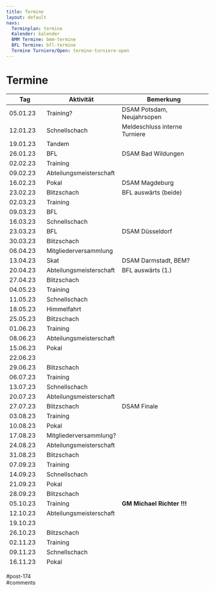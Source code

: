 ```yaml
---
title: Termine 
layout: default
navs:
  Terminplan: termine
  Kalender: kalender
  BMM Termine: bmm-termine
  BFL Termine: bfl-termine
  Termine Turniere/Open: termine-turniere-open
---
```

<div class="post-174 page type-page status-publish hentry" id="post-174">
<h1 class="entry-title">Termine</h1>
<div class="entry-content">
<style><span style="display: inline-block; width: 0px; overflow: hidden; line-height: 0;" data-mce-type="bookmark" class="mce_SELRES_start">﻿</span><span data-mce-type="bookmark" style="display: inline-block; width: 0px; overflow: hidden; line-height: 0;" class="mce_SELRES_start">﻿</span><!-- #content table.clean.calendar thead tr th { padding:12px; background:#e9e69d; } #content table.clean.calendar tbody tr th { background:#e9e69d; padding:8px; } #content table.clean.calendar tbody tr td { padding:8px; } #content table.clean.calendar tbody tr td.blitz { background:#f29b30; } #content table.clean.calendar tbody tr td.versammlung { background:#f23000; } #content table.clean.calendar tbody tr td.schnell { background:#9b30f2; } #content table.clean.calendar tbody tr td.training { background:#309bf2; } #content table.clean.calendar tbody tr td.abtm { background:#30f29b; } #content table.clean.calendar tbody tr td.bfl{ background:#f29b9b; } #content table.clean.calendar tbody tr td.pokal{ background:#f2f29b; } --></style>
<table class="clean calendar" style="width: 107.617%; height: 1266px;">
<thead>
<tr style="height: 18px;">
<th style="width: 90px; height: 18px;">Tag</th>
<th style="width: 180px; height: 18px;">Aktivität</th>
<th style="width: 280px; height: 18px;">Bemerkung</th>
</tr>
</thead>
<tbody>
<tr>
<td style="width: 90px;">05.01.23</td>
<td class="training" style="width: 180px;">Training?</td>
<td style="width: 280px;">DSAM Potsdam, Neujahrsopen</td>
</tr>
<tr>
<td style="width: 90px;">12.01.23</td>
<td class="schnell" style="width: 180px;">Schnellschach</td>
<td style="width: 280px;">Meldeschluss interne Turniere</td>
</tr>
<tr>
<td style="width: 90px;">19.01.23</td>
<td class="versammlung" style="width: 180px;">Tandem</td>
<td style="width: 280px;"></td>
</tr>
<tr>
<td style="width: 90px;">26.01.23</td>
<td class="bfl" style="width: 180px;">BFL</td>
<td style="width: 280px;">DSAM Bad Wildungen</td>
</tr>
<tr>
<td style="width: 90px;">02.02.23</td>
<td class="training" style="width: 180px;">Training</td>
<td style="width: 280px;"></td>
</tr>
<tr>
<td style="width: 90px;">09.02.23</td>
<td class="abtm" style="width: 180px;">Abteilungsmeisterschaft</td>
<td style="width: 280px;"></td>
</tr>
<tr>
<td style="width: 90px;">16.02.23</td>
<td class="pokal" style="width: 180px;">Pokal</td>
<td style="width: 280px;">DSAM Magdeburg</td>
</tr>
<tr>
<td style="width: 90px;">23.02.23</td>
<td class="blitz" style="width: 180px;">Blitzschach</td>
<td style="width: 280px;">BFL auswärts (beide)</td>
</tr>
<tr>
<td style="width: 90px;">02.03.23</td>
<td class="training" style="width: 180px;">Training</td>
<td style="width: 280px;"></td>
</tr>
<tr>
<td style="width: 90px;">09.03.23</td>
<td class="bfl" style="width: 180px;">BFL</td>
<td style="width: 280px;"></td>
</tr>
<tr>
<td style="width: 90px;">16.03.23</td>
<td class="schnell" style="width: 180px;">Schnellschach</td>
<td style="width: 280px;"></td>
</tr>
<tr>
<td style="width: 90px;">23.03.23</td>
<td class="bfl" style="width: 180px;">BFL</td>
<td style="width: 280px;">DSAM Düsseldorf</td>
</tr>
<tr>
<td style="width: 90px;">30.03.23</td>
<td class="blitz" style="width: 180px;">Blitzschach</td>
<td style="width: 280px;"></td>
</tr>
<tr>
<td style="width: 90px;">06.04.23</td>
<td class="versammlung" style="width: 180px;">Mitgliederversammlung</td>
<td style="width: 280px;"></td>
</tr>
<tr>
<td style="width: 90px;">13.04.23</td>
<td class="versammlung" style="width: 180px;">Skat</td>
<td style="width: 280px;">DSAM Darmstadt, BEM?</td>
</tr>
<tr>
<td style="width: 90px;">20.04.23</td>
<td class="abtm" style="width: 180px;">Abteilungsmeisterschaft</td>
<td align="left" height="17" style="width: 280px;">BFL auswärts (1.)</td>
</tr>
<tr>
<td style="width: 90px;">27.04.23</td>
<td class="blitz" style="width: 180px;">Blitzschach</td>
<td style="width: 280px;"></td>
</tr>
<tr>
<td style="width: 90px;">04.05.23</td>
<td class="training" style="width: 180px;">Training</td>
<td style="width: 280px;"></td>
</tr>
<tr>
<td style="width: 90px;">11.05.23</td>
<td class="schnell" style="width: 180px;">Schnellschach</td>
<td style="width: 280px;"></td>
</tr>
<tr>
<td style="width: 90px;">18.05.23</td>
<td style="width: 180px;">Himmelfahrt</td>
<td style="width: 280px;"></td>
</tr>
<tr>
<td style="width: 90px;">25.05.23</td>
<td class="blitz" style="width: 180px;">Blitzschach</td>
<td style="width: 280px;"></td>
</tr>
<tr>
<td style="width: 90px;">01.06.23</td>
<td class="training" style="width: 180px;">Training</td>
<td style="width: 280px;"></td>
</tr>
<tr>
<td style="width: 90px;">08.06.23</td>
<td class="abtm" style="width: 180px;">Abteilungsmeisterschaft</td>
<td style="width: 280px;"></td>
</tr>
<tr>
<td style="width: 90px;">15.06.23</td>
<td class="pokal" style="width: 180px;">Pokal</td>
<td style="width: 280px;"></td>
</tr>
<tr>
<td style="width: 90px;">22.06.23</td>
<td style="width: 180px;"></td>
<td style="width: 280px;"></td>
</tr>
<tr>
<td style="width: 90px;">29.06.23</td>
<td class="blitz" style="width: 180px;">Blitzschach</td>
<td style="width: 280px;"></td>
</tr>
<tr>
<td style="width: 90px;">06.07.23</td>
<td class="training" style="width: 180px;">Training</td>
<td style="width: 280px;"></td>
</tr>
<tr>
<td style="width: 90px;">13.07.23</td>
<td class="schnell" style="width: 180px;">Schnellschach</td>
<td style="width: 280px;"></td>
</tr>
<tr>
<td style="width: 90px;">20.07.23</td>
<td class="abtm" style="width: 180px;">Abteilungsmeisterschaft</td>
<td style="width: 280px;"></td>
</tr>
<tr>
<td style="width: 90px;">27.07.23</td>
<td class="blitz" style="width: 180px;">Blitzschach</td>
<td style="width: 280px;">DSAM Finale</td>
</tr>
<tr>
<td style="width: 90px;">03.08.23</td>
<td class="training" style="width: 180px;">Training</td>
<td style="width: 280px;"></td>
</tr>
<tr>
<td style="width: 90px;">10.08.23</td>
<td class="pokal" style="width: 180px;">Pokal</td>
<td style="width: 280px;"></td>
</tr>
<tr>
<td style="width: 90px;">17.08.23</td>
<td class="versammlung" style="width: 180px;">Mitgliederversammlung?</td>
<td style="width: 280px;"></td>
</tr>
<tr>
<td style="width: 90px;">24.08.23</td>
<td class="abtm" style="width: 180px;">Abteilungsmeisterschaft</td>
<td style="width: 280px;"></td>
</tr>
<tr>
<td style="width: 90px;">31.08.23</td>
<td class="blitz" style="width: 180px;">Blitzschach</td>
<td style="width: 280px;"></td>
</tr>
<tr>
<td style="width: 90px;">07.09.23</td>
<td class="training" style="width: 180px;">Training</td>
<td style="width: 280px;"></td>
</tr>
<tr>
<td style="width: 90px;">14.09.23</td>
<td class="schnell" style="width: 180px;">Schnellschach</td>
<td style="width: 280px;"></td>
</tr>
<tr>
<td style="width: 90px;">21.09.23</td>
<td class="pokal" style="width: 180px;">Pokal</td>
<td style="width: 280px;"></td>
</tr>
<tr>
<td style="width: 90px;">28.09.23</td>
<td class="blitz" style="width: 180px;">Blitzschach</td>
<td style="width: 280px;"></td>
</tr>
<tr>
<td style="width: 90px;">05.10.23</td>
<td class="training" style="width: 180px;">Training</td>
<td style="width: 280px;"><strong>GM Michael Richter !!!</strong></td>
</tr>
<tr>
<td style="width: 90px;">12.10.23</td>
<td class="abtm" style="width: 180px;">Abteilungsmeisterschaft</td>
<td style="width: 280px;"></td>
</tr>
<tr>
<td style="width: 90px;">19.10.23</td>
<td style="width: 180px;"></td>
<td style="width: 280px;"></td>
</tr>
<tr>
<td style="width: 90px;">26.10.23</td>
<td class="blitz" style="width: 180px;">Blitzschach</td>
<td style="width: 280px;"></td>
</tr>
<tr>
<td style="width: 90px;">02.11.23</td>
<td class="training" style="width: 180px;">Training</td>
<td style="width: 280px;"></td>
</tr>
<tr>
<td style="width: 90px;">09.11.23</td>
<td class="schnell" style="width: 180px;">Schnellschach</td>
<td style="width: 280px;"></td>
</tr>
<tr>
<td style="width: 90px;">16.11.23</td>
<td class="pokal" style="width: 180px;">Pokal</td>
<td style="width: 280px;"></td>
</tr>
<tr>
<td style="width: 90px;">23.11.23</td>
<td class="abtm" style="width: 180px;">Abteilungsmeisterschaft</td>
<td style="width: 280px;"></td>
</tr>
<tr>
<td style="width: 90px;">30.11.23</td>
<td class="blitz" style="width: 180px;">Blitzschach</td>
<td style="width: 280px;"></td>
</tr>
<tr>
<td style="width: 90px;">07.12.23</td>
<td class="training" style="width: 180px;">Training</td>
<td style="width: 280px;"></td>
</tr>
<tr>
<td style="width: 90px;">14.12.23</td>
<td class="versammlung" style="width: 180px;">Weihnachtsfeier</td>
<td style="width: 280px;"></td>
</tr>
<tr>
<td style="width: 90px;">21.12.23</td>
<td style="width: 180px;"></td>
<td style="width: 280px;"></td>
</tr>
</tbody>
</table>
</div><!-- .entry-content -->
</div> #post-174 
<div id="comments">
</div> #comments 

